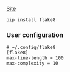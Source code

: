 ---
---

[Site](https://github.com/PyCQA/flake8)
```shell
pip install flake8
```

### User configuration
```shell
# ~/.config/flake8
[flake8]
max-line-length = 100
max-complexity = 10
```
